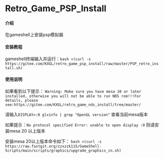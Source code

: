 # Retro_Game_PSP_Install

#### 介绍
在gameshell上安装psp模拟器


#### 安装教程

gameshell终端输入并运行：`bash <(curl -s https://gitee.com/KXGL/retro_game_psp_install/raw/master/PSP_retro_install.sh)`


#### 使用说明

如果看到以下提示：
`Warning: Make sure you have mesa 20 or later installed, otherwise you will not be able to run NDS rom!!!For details, please see:https://gitee.com/KXGL/retro_game_nds_install/tree/master/`


请输入`DISPLAY=:0 glxinfo | grep "OpenGL version"` 查看当前mesa版本


如果提示：`No protocol specified Error: unable to open display :0` 则请安装mesa 20 以上版本


安装mesa 20以上版本命令如下：
`bash <(curl -s https://raw.fastgit.org/zzxzzk115/GameShell-Scripts/main/scripts/graphics/upgrade_graphics_cn.sh)`
